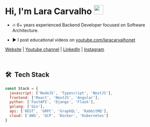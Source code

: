 
<h1>Hi, I'm Lara Carvalho <img src="https://raw.githubusercontent.com/kaueMarques/kaueMarques/master/hi.gif" width="30px" height="30px"></h1>

- 🔥 6+ years experienced Backend Developer focused on Software Architecture.
  
- ▶️ I post educational videos on [youtube.com/laracarvalhonet](https://youtube.com/laracarvalhonet)
  
<p algin="left">

[Website](https://laracarvalho.net) | [Youtube channel](https://youtube.com/laracarvalhonet) | [LinkedIn](https://linkedin.com/in/laracarvalho) | [Instagram](https://instagram.com/laracarvalhonet)
</p>
<br>

## 🛠 &nbsp;Tech Stack

```js
const Stack = {
  javascript: ['NodeJS', 'Typescript', 'NestJS'],
  frontend: ['React', 'NextJS', 'Angular'],
  python: ['FastAPI', 'Django', 'Flask'],
  golang: ['Gin'],
  api: ['REST', 'GRPC', 'GraphQL', 'RabbitMQ'],
  cloud: ['AWS', 'GCP', 'Docker', 'Kubernetes']
}
```
